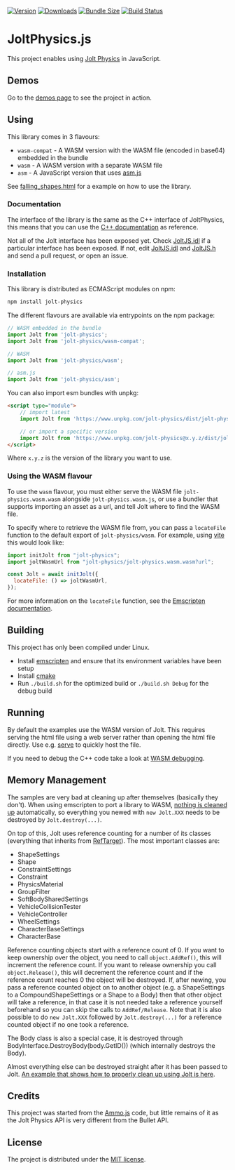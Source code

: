 [![Version](https://img.shields.io/npm/v/jolt-physics)](https://www.npmjs.com/package/jolt-physics)
[![Downloads](https://img.shields.io/npm/dt/jolt-physics.svg)](https://www.npmjs.com/package/jolt-physics)
[![Bundle Size](https://img.shields.io/bundlephobia/min/jolt-physics?label=bundle%20size)](https://bundlephobia.com/result?p=jolt-physics)
[![Build Status](https://github.com/jrouwe/JoltPhysics.js/actions/workflows/build-and-deploy.yml/badge.svg)](https://github.com/jrouwe/JoltPhysics.js/actions/)

# JoltPhysics.js

This project enables using [Jolt Physics](https://github.com/jrouwe/JoltPhysics) in JavaScript.

## Demos

Go to the [demos page](https://jrouwe.github.io/JoltPhysics.js/) to see the project in action.

## Using

This library comes in 3 flavours:
- `wasm-compat` - A WASM version with the WASM file (encoded in base64) embedded in the bundle
- `wasm` - A WASM version with a separate WASM file
- `asm` - A JavaScript version that uses [asm.js](https://developer.mozilla.org/en-US/docs/Games/Tools/asm.js)

See [falling_shapes.html](Examples/falling_shapes.html) for a example on how to use the library.

### Documentation

The interface of the library is the same as the C++ interface of JoltPhysics, this means that you can use the [C++ documentation](https://jrouwe.github.io/JoltPhysics/) as reference.

Not all of the Jolt interface has been exposed yet. Check [JoltJS.idl](https://github.com/jrouwe/JoltPhysics.js/blob/main/JoltJS.idl) if a particular interface has been exposed. If not, edit [JoltJS.idl](https://github.com/jrouwe/JoltPhysics.js/blob/main/JoltJS.idl) and [JoltJS.h](https://github.com/jrouwe/JoltPhysics.js/blob/main/JoltJS.h) and send a pull request, or open an issue.

### Installation

This library is distributed as ECMAScript modules on npm:

```sh
npm install jolt-physics
```

The different flavours are available via entrypoints on the npm package:

```js
// WASM embedded in the bundle
import Jolt from 'jolt-physics';
import Jolt from 'jolt-physics/wasm-compat';

// WASM
import Jolt from 'jolt-physics/wasm';

// asm.js
import Jolt from 'jolt-physics/asm';
```

You can also import esm bundles with unpkg:

```html
<script type="module">
    // import latest
    import Jolt from 'https://www.unpkg.com/jolt-physics/dist/jolt-physics.wasm-compat.js';

    // or import a specific version
    import Jolt from 'https://www.unpkg.com/jolt-physics@x.y.z/dist/jolt-physics.wasm-compat.js';
</script>
```

Where ```x.y.z``` is the version of the library you want to use.

### Using the WASM flavour

To use the `wasm` flavour, you must either serve the WASM file `jolt-physics.wasm.wasm` alongside `jolt-physics.wasm.js`, or use a bundler that supports importing an asset as a url, and tell Jolt where to find the WASM file.

To specify where to retrieve the WASM file from, you can pass a `locateFile` function to the default export of `jolt-physics/wasm`. For example, using [vite](https://vitejs.dev/) this would look like: 

```js
import initJolt from "jolt-physics";
import joltWasmUrl from "jolt-physics/jolt-physics.wasm.wasm?url";

const Jolt = await initJolt({
  locateFile: () => joltWasmUrl,
});
```

For more information on the `locateFile` function, see the [Emscripten documentation](https://emscripten.org/docs/api_reference/module.html#Module.locateFile).

## Building

This project has only been compiled under Linux.

* Install [emscripten](https://emscripten.org/) and ensure that its environment variables have been setup
* Install [cmake](https://cmake.org/)
* Run ```./build.sh``` for the optimized build or ```./build.sh Debug``` for the debug build

## Running

By default the examples use the WASM version of Jolt. This requires serving the html file using a web server rather than opening the html file directly. Use e.g. [serve](https://www.npmjs.com/package/serve) to quickly host the file.

If you need to debug the C++ code take a look at [WASM debugging](https://developer.chrome.com/blog/wasm-debugging-2020/).

## Memory Management

The samples are very bad at cleaning up after themselves (basically they don't). When using emscripten to port a library to WASM, [nothing is cleaned up](https://emscripten.org/docs/porting/connecting_cpp_and_javascript/WebIDL-Binder.html#using-c-classes-in-javascript) automatically, so everything you newed with ```new Jolt.XXX``` needs to be destroyed by ```Jolt.destroy(...)```.

On top of this, Jolt uses reference counting for a number of its classes (everything that inherits from [RefTarget](https://jrouwe.github.io/JoltPhysics/class_ref_target.html)). The most important classes are:

* ShapeSettings
* Shape
* ConstraintSettings
* Constraint
* PhysicsMaterial
* GroupFilter
* SoftBodySharedSettings
* VehicleCollisionTester
* VehicleController
* WheelSettings
* CharacterBaseSettings
* CharacterBase

Reference counting objects start with a reference count of 0. If you want to keep ownership over the object, you need to call ```object.AddRef()```, this will increment the reference count. If you want to release ownership you call ```object.Release()```, this will decrement the reference count and if the reference count reaches 0 the object will be destroyed. If, after newing, you pass a reference counted object on to another object (e.g. a ShapeSettings to a CompoundShapeSettings or a Shape to a Body) then that other object will take a reference, in that case it is not needed take a reference yourself beforehand so you can skip the calls to ```AddRef/Release```. Note that it is also possible to do ```new Jolt.XXX``` followed by ```Jolt.destroy(...)``` for a reference counted object if no one took a reference.

The Body class is also a special case, it is destroyed through BodyInterface.DestroyBody(body.GetID()) (which internally destroys the Body).

Almost everything else can be destroyed straight after it has been passed to Jolt. [An example that shows how to properly clean up using Jolt is here](https://github.com/jrouwe/JoltPhysics.js/blob/main/Examples/proper_cleanup.html).

## Credits

This project was started from the [Ammo.js](https://github.com/kripken/ammo.js) code, but little remains of it as the Jolt Physics API is very different from the Bullet API.

## License

The project is distributed under the [MIT license](LICENSE).
